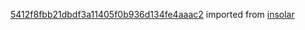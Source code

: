 [5412f8fbb21dbdf3a11405f0b936d134fe4aaac2](https://github.com/insolar/insolar/commit/5412f8fbb21dbdf3a11405f0b936d134fe4aaac2) imported from [insolar](https://github.com/insolar/insolar)
